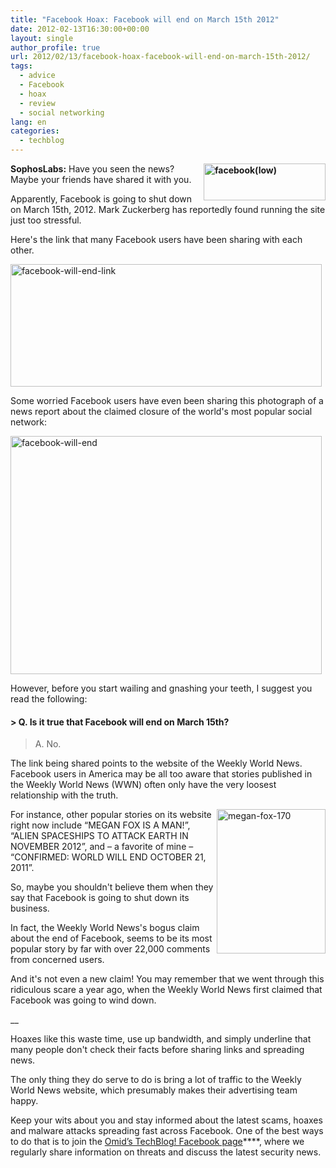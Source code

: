 ```yaml
---
title: "Facebook Hoax: Facebook will end on March 15th 2012"
date: 2012-02-13T16:30:00+00:00
layout: single
author_profile: true
url: 2012/02/13/facebook-hoax-facebook-will-end-on-march-15th-2012/
tags:
  - advice
  - Facebook
  - hoax
  - review
  - social networking
lang: en
categories: 
  - techblog
---
```

**[<img title="facebook(low)" border="0" alt="facebook(low)" align="right" src="http://lh4.ggpht.com/-8NEZOtq-IP8/TzkzGoMowTI/AAAAAAAAEuQ/L7426eg-B64/facebook%252528low%252529_thumb.jpg?imgmax=800" width="195" height="59" />](http://lh4.ggpht.com/-l4ySGrcj0PI/TzkzCzrjPGI/AAAAAAAAEuI/3utZImzEKjY/s1600-h/facebook%252528low%252529%25255B2%25255D.jpg)SophosLabs:** Have you seen the news? Maybe your friends have shared it with you. 

Apparently, Facebook is going to shut down on March 15th, 2012. Mark Zuckerberg has reportedly found running the site just too stressful. 

Here's the link that many Facebook users have been sharing with each other. 

[<img title="facebook-will-end-link" border="0" alt="facebook-will-end-link" src="http://lh3.ggpht.com/-F0nqms83_DA/TzkzO5JOEdI/AAAAAAAAEug/1P4MjiHZPfY/facebook-will-end-link_thumb%25255B2%25255D.jpg?imgmax=800" width="498" height="196" />](http://lh3.ggpht.com/-v7ai9NG-qAI/TzkzKOPFnFI/AAAAAAAAEuY/MY8ELgAtZlg/s1600-h/facebook-will-end-link%25255B4%25255D.jpg) 

Some worried Facebook users have even been sharing this photograph of a news report about the claimed closure of the world's most popular social network: 

[<img title="facebook-will-end" border="0" alt="facebook-will-end" src="http://lh4.ggpht.com/-OFaH9ScI8BU/TzkzXrVUqKI/AAAAAAAAEuw/_VKWTo4PzkI/facebook-will-end_thumb%25255B2%25255D.jpg?imgmax=800" width="498" height="381" />](http://lh3.ggpht.com/-Vy_tlMGfhhQ/TzkzSssfV1I/AAAAAAAAEuo/kxtb54WZAw4/s1600-h/facebook-will-end%25255B4%25255D.jpg) 

However, before you start wailing and gnashing your teeth, I suggest you read the following: 

#### > Q. Is it true that Facebook will end on March 15th?  
> A. No. 

The link being shared points to the website of the Weekly World News. Facebook users in America may be all too aware that stories published in the Weekly World News (WWN) often only have the very loosest relationship with the truth. 

[<img title="megan-fox-170" border="0" alt="megan-fox-170" align="right" src="http://lh3.ggpht.com/-yi4mx6u8rx8/Tzkzf0AKAII/AAAAAAAAEvA/lyn5QCvtwMo/megan-fox-170_thumb%25255B1%25255D.jpg?imgmax=800" width="174" height="231" />](http://lh6.ggpht.com/-y1p0Hc0nEME/TzkzbWkrl9I/AAAAAAAAEu4/dD5b0FAyHxk/s1600-h/megan-fox-170%25255B5%25255D.jpg)For instance, other popular stories on its website right now include “MEGAN FOX IS A MAN!”, “ALIEN SPACESHIPS TO ATTACK EARTH IN NOVEMBER 2012”, and – a favorite of mine – “CONFIRMED: WORLD WILL END OCTOBER 21, 2011”. 

So, maybe you shouldn't believe them when they say that Facebook is going to shut down its business. 

In fact, the Weekly World News's bogus claim about the end of Facebook, seems to be its most popular story by far with over 22,000 comments from concerned users. 

And it's not even a new claim! You may remember that we went through this ridiculous scare a year ago, when the Weekly World News first claimed that Facebook was going to wind down. </p> 

__

Hoaxes like this waste time, use up bandwidth, and simply underline that many people don't check their facts before sharing links and spreading news. 

The only thing they do serve to do is bring a lot of traffic to the Weekly World News website, which presumably makes their advertising team happy. 

Keep your wits about you and stay informed about the latest scams, hoaxes and malware attacks spreading fast across Facebook. One of the best ways to do that is to join the <a href="https://www.facebook.com/omidsnetwork/" target="_blank">Omid’s TechBlog! Facebook page</a>****, where we regularly share information on threats and discuss the latest security news.